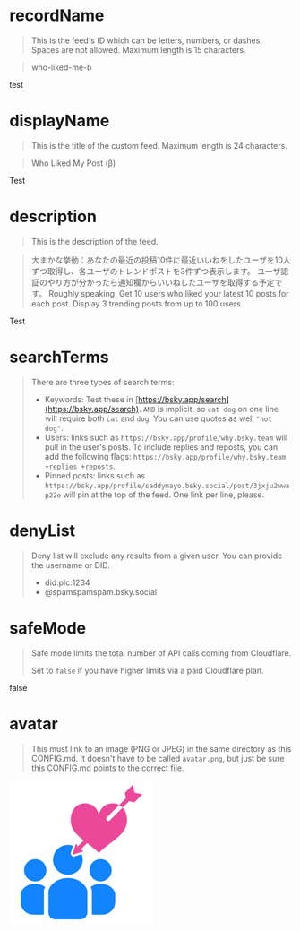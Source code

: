 
# recordName

> This is the feed's ID which can be letters, numbers, or dashes. Spaces are not allowed. Maximum length is 15 characters.

> who-liked-me-b

test

# displayName

> This is the title of the custom feed. Maximum length is 24 characters.

> Who Liked My Post (β)

Test

# description

> This is the description of the feed.

> 大まかな挙動：あなたの最近の投稿10件に最近いいねをしたユーザを10人ずつ取得し、各ユーザのトレンドポストを3件ずつ表示します。
> ユーザ認証のやり方が分かったら通知欄からいいねしたユーザを取得する予定です。
> Roughly speaking: Get 10 users who liked your latest 10 posts for each post. Display 3 trending posts from up to 100 users.

Test

# searchTerms

> There are three types of search terms:
>
> - Keywords: Test these in [https://bsky.app/search](https://bsky.app/search). `AND` is implicit, so `cat dog` on one line will require both `cat` and `dog`. You can use quotes as well `"hot dog"`.
> - Users: links such as `https://bsky.app/profile/why.bsky.team` will pull in the user's posts. To include replies and reposts, you can add the following flags: `https://bsky.app/profile/why.bsky.team +replies +reposts`.
> - Pinned posts: links such as `https://bsky.app/profile/saddymayo.bsky.social/post/3jxju2wwap22e` will pin at the top of the feed. One link per line, please.

# denyList

> Deny list will exclude any results from a given user. You can provide the username or DID.
>
> - did:plc:1234
> - @spamspamspam.bsky.social

# safeMode

> Safe mode limits the total number of API calls coming from Cloudflare.
>
> Set to `false` if you have higher limits via a paid Cloudflare plan.

false

# avatar

> This must link to an image (PNG or JPEG) in the same directory as this CONFIG.md. It doesn't have to be called `avatar.png`, but just be sure this CONFIG.md points to the correct file.

![](icon.png)

